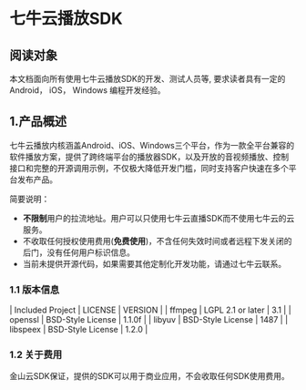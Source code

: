 # 七牛云播放SDK

## 阅读对象
本文档面向所有使用七牛云播放SDK的开发、测试人员等, 要求读者具有一定的Android， iOS， Windows 编程开发经验。

## 1.产品概述

七牛云播放内核涵盖Android、iOS、Windows三个平台，作为一款全平台兼容的软件播放方案，提供了跨终端平台的播放器SDK，以及开放的音视频播放、控制接口和完整的开源调用示例，不仅极大降低开发门槛，同时支持客户快速在多个平台发布产品。  

简要说明：

* **不限制**用户的拉流地址。用户可以只使用七牛云直播SDK而不使用七牛云的云服务。
* 不收取任何授权使用费用(**免费使用**)，不含任何失效时间或者远程下发关闭的后门，没有任何用户标识信息。
* 当前未提供开源代码，如果需要其他定制化开发功能，请通过七牛云联系。

### 1.1 版本信息
| Included Project	 | LICENSE	| VERSION |
| ffmpeg	| LGPL 2.1 or later	| 3.1 |
| openssl	| BSD-Style License	| 1.1.0f |
| libyuv	| BSD-Style License	| 1487 |
| libspeex	| BSD-Style License	| 1.2.0 |

### 1.2 关于费用
金山云SDK保证，提供的SDK可以用于商业应用，不会收取任何SDK使用费用。

